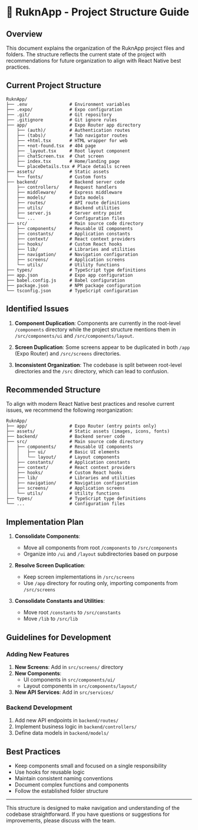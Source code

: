 # 📍 RuknApp - Project Structure Guide

## Overview

This document explains the organization of the RuknApp project files and folders. The structure reflects the current state of the project with recommendations for future organization to align with React Native best practices.

## Current Project Structure

```
RuknApp/
├── .env                # Environment variables
├── .expo/              # Expo configuration
├── .git/               # Git repository
├── .gitignore          # Git ignore rules
├── app/                # Expo Router app directory
│   ├── (auth)/         # Authentication routes
│   ├── (tabs)/         # Tab navigator routes
│   ├── +html.tsx       # HTML wrapper for web
│   ├── +not-found.tsx  # 404 page
│   ├── _layout.tsx     # Root layout component
│   ├── chatScreen.tsx  # Chat screen
│   ├── index.tsx       # Home/landing page
│   └── placeDetails.tsx # Place details screen
├── assets/             # Static assets
│   └── fonts/          # Custom fonts
├── backend/            # Backend server code
│   ├── controllers/    # Request handlers
│   ├── middleware/     # Express middleware
│   ├── models/         # Data models
│   ├── routes/         # API route definitions
│   ├── utils/          # Backend utilities
│   ├── server.js       # Server entry point
│   └── ...             # Configuration files
├── src/                # Main source code directory
│   ├── components/     # Reusable UI components
│   ├── constants/      # Application constants
│   ├── context/        # React context providers
│   ├── hooks/          # Custom React hooks
│   ├── lib/            # Libraries and utilities
│   ├── navigation/     # Navigation configuration
│   ├── screens/        # Application screens
│   └── utils/          # Utility functions
├── types/              # TypeScript type definitions
├── app.json            # Expo app configuration
├── babel.config.js     # Babel configuration
├── package.json        # NPM package configuration
└── tsconfig.json       # TypeScript configuration
```

## Identified Issues

1. **Component Duplication**: Components are currently in the root-level `/components` directory while the project structure mentions them in `/src/components/ui` and `/src/components/layout`.

2. **Screen Duplication**: Some screens appear to be duplicated in both `/app` (Expo Router) and `/src/screens` directories.

3. **Inconsistent Organization**: The codebase is split between root-level directories and the `/src` directory, which can lead to confusion.

## Recommended Structure

To align with modern React Native best practices and resolve current issues, we recommend the following reorganization:

```
RuknApp/
├── app/                # Expo Router (entry points only)
├── assets/             # Static assets (images, icons, fonts)
├── backend/            # Backend server code
├── src/                # Main source code directory
│   ├── components/     # Reusable UI components
│   │   ├── ui/         # Basic UI elements
│   │   └── layout/     # Layout components
│   ├── constants/      # Application constants
│   ├── context/        # React context providers
│   ├── hooks/          # Custom React hooks
│   ├── lib/            # Libraries and utilities
│   ├── navigation/     # Navigation configuration
│   ├── screens/        # Application screens
│   └── utils/          # Utility functions
├── types/              # TypeScript type definitions
└── ...                 # Configuration files
```

## Implementation Plan

1. **Consolidate Components**:
   - Move all components from root `/components` to `/src/components`
   - Organize into `/ui` and `/layout` subdirectories based on purpose

2. **Resolve Screen Duplication**:
   - Keep screen implementations in `/src/screens`
   - Use `/app` directory for routing only, importing components from `/src/screens`

3. **Consolidate Constants and Utilities**:
   - Move root `/constants` to `/src/constants`
   - Move `/lib` to `/src/lib`

## Guidelines for Development

### Adding New Features

1. **New Screens**: Add in `src/screens/` directory
2. **New Components**: 
   - UI components in `src/components/ui/`
   - Layout components in `src/components/layout/`
3. **New API Services**: Add in `src/services/`

### Backend Development

1. Add new API endpoints in `backend/routes/`
2. Implement business logic in `backend/controllers/`
3. Define data models in `backend/models/`

## Best Practices

- Keep components small and focused on a single responsibility
- Use hooks for reusable logic
- Maintain consistent naming conventions
- Document complex functions and components
- Follow the established folder structure

---

This structure is designed to make navigation and understanding of the codebase straightforward. If you have questions or suggestions for improvements, please discuss with the team.
